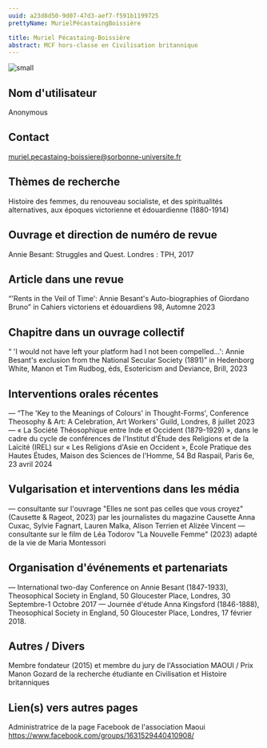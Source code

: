 ```yaml
---
uuid: a23d8d50-9d07-47d3-aef7-f591b1199725
prettyName: MurielPécastaingBoissière

title: Muriel Pécastaing-Boissière
abstract: MCF hors-classe en Civilisation britannique
---
```


![small](mpb_052024.png)

## ﻿Nom d'utilisateur

 Anonymous

## Contact

 muriel.pecastaing-boissiere@sorbonne-universite.fr

## Thèmes de recherche

 Histoire des femmes, du renouveau socialiste, et des spiritualités alternatives, aux époques victorienne et édouardienne (1880-1914)

## Ouvrage et direction de numéro de revue

 Annie Besant: Struggles and Quest. Londres : TPH, 2017

## Article dans une revue

 “'Rents in the Veil of Time': Annie Besant's Auto-biographies of Giordano Bruno” in Cahiers victoriens et édouardiens 98, Automne  2023

## Chapitre dans un ouvrage collectif

 “ 'I would not have left your platform had I not been compelled...': Annie Besant's exclusion from the National Secular Society (1891)” in Hedenborg White, Manon et Tim Rudbog, éds, Esotericism and Deviance, Brill, 2023

## Interventions orales récentes

 — “The 'Key to the Meanings of Colours' in Thought-Forms', Conference Theosophy & Art: A Celebration, Art Workers' Guild, Londres, 8 juillet 2023
— « La Société Théosophique entre Inde et Occident (1879-1929) », dans le cadre du cycle de conférences de l'Institut d'Étude des Religions et de la Laïcité (IREL) sur « Les Religions d'Asie en Occident », École Pratique des Hautes Études, Maison des Sciences de l'Homme, 54 Bd Raspail, Paris 6e, 23 avril 2024

## Vulgarisation et interventions dans les média

 — consultante sur l'ouvrage "Elles ne sont pas celles que vous croyez" (Causette & Rageot, 2023) par les journalistes du magazine Causette Anna Cuxac, Sylvie Fagnart, Lauren Malka, Alison Terrien et Alizée Vincent
— consultante sur le film de Léa Todorov "La Nouvelle Femme" (2023) adapté de la vie de Maria Montessori

## Organisation d'événements et partenariats

 — International two-day Conference on Annie Besant (1847-1933), Theosophical Society in England, 50 Gloucester Place, Londres, 30 Septembre-1 Octobre 2017
— Journée d'étude Anna Kingsford (1846-1888), Theosophical Society in England, 50 Gloucester Place, Londres, 17 février 2018.

## Autres / Divers

 Membre fondateur (2015) et membre du jury de l'Association MAOUI / Prix Manon Gozard de la recherche étudiante en Civilisation et Histoire britanniques

## Lien(s) vers autres pages

 Administratrice de la page Facebook de l'association Maoui
https://www.facebook.com/groups/1631529440410908/

